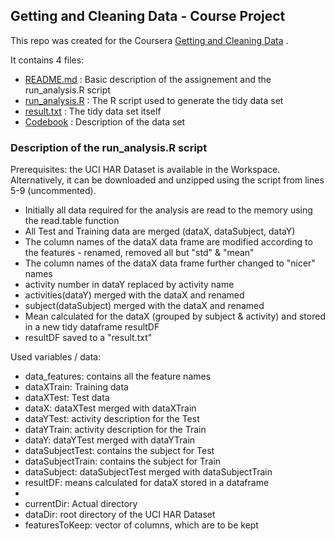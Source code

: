 ## Getting and Cleaning Data - Course Project

This repo was created for the Coursera [Getting and Cleaning Data](https://www.coursera.org/course/getdata) .

It contains 4 files:
  - [README.md](https://github.com/markcom/getdata-031/blob/master/README.md) : Basic description of the assignement and the run_analysis.R script
  - [run_analysis.R](https://github.com/markcom/getdata-031/blob/master/run_analysis.R) : The R script used to generate the tidy data set
  - [result.txt](https://github.com/markcom/getdata-031/blob/master/result.txt) : The tidy data set itself
  - [Codebook](https://github.com/markcom/getdata-031/blob/master/CodeBook) : Description of the data set


### Description of the run_analysis.R script

Prerequisites: the UCI HAR Dataset is available in the Workspace. Alternatively, it can be downloaded and unzipped using the script from lines 5-9 (uncommented).

  - Initially all data required for the analysis are read to the memory using the read.table function
  - All Test and Training data are merged (dataX, dataSubject, dataY)
  - The column names of the dataX data frame are modified according to the features - renamed, removed all but "std" & "mean"
  - The column names of the dataX data frame further changed to "nicer" names
  - activity number in dataY replaced by activity name
  - activities(dataY) merged with the dataX and renamed
  - subject(dataSubject) merged with the dataX and renamed
  - Mean calculated for the dataX (grouped by subject & activity) and stored in a new tidy dataframe resultDF
  - resultDF saved to a "result.txt"

Used variables / data:
  - data_features: contains all the feature names
  - dataXTrain: Training data
  - dataXTest: Test data
  - dataX: dataXTest merged with dataXTrain
  - dataYTest: activity description for the Test
  - dataYTrain: activity description for the Train
  - dataY: dataYTest merged with dataYTrain
  - dataSubjectTest: contains the subject for Test
  - dataSubjectTrain: contains the subject for Train
  - dataSubject: dataSubjectTest merged with dataSubjectTrain
  - resultDF: means calculated for dataX stored in a dataframe
  - 
  - currentDir: Actual directory
  - dataDir: root directory of the UCI HAR Dataset
  - featuresToKeep: vector of columns, which are to be kept
  
